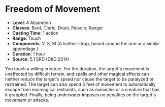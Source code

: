 # Freedom of Movement

- **Level**: 4 Abjuration
- **Classes**: Bard, Cleric, Druid, Paladin, Ranger
- **Casting Time**: 1 action
- **Range**: Touch
- **Components**: V, S, M (A leather strap, bound around the arm or a similar appendage.)
- **Duration**: 1 hour
- **Source**: 5.1 SRD (D&D 2014)

You touch a willing creature. For the duration, the target's movement is unaffected by difficult terrain, and spells and other magical effects can neither reduce the target's speed nor cause the target to be paralyzed or restrained. The target can also spend 5 feet of movement to automatically escape from nonmagical restraints, such as manacles or a creature that has it grappled. Finally, being underwater imposes no penalties on the target's movement or attacks.


